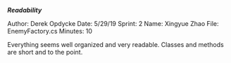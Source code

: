 ***Readability***

Author: Derek Opdycke
Date: 5/29/19
Sprint: 2
Name: Xingyue Zhao
File: EnemyFactory.cs
Minutes: 10

Everything seems well organized and very readable.
Classes and methods are short and to the point. 